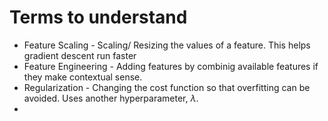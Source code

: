 # Terms to understand

- Feature Scaling - Scaling/ Resizing the values of a feature. This helps gradient descent run faster
- Feature Engineering - Adding features by combinig available features if they make contextual sense.
- Regularization - Changing the cost function so that overfitting can be avoided. Uses another hyperparameter, $\lambda$.
- 
